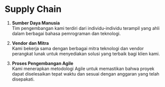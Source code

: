 # Supply Chain

1. **Sumber Daya Manusia**  
   Tim pengembangan kami terdiri dari individu-individu terampil yang ahli dalam berbagai bahasa pemrograman dan teknologi.

2. **Vendor dan Mitra**  
   Kami bekerja sama dengan berbagai mitra teknologi dan vendor perangkat lunak untuk menyediakan solusi yang terbaik bagi klien kami.

3. **Proses Pengembangan Agile**  
   Kami menerapkan metodologi Agile untuk memastikan bahwa proyek dapat diselesaikan tepat waktu dan sesuai dengan anggaran yang telah disepakati.
